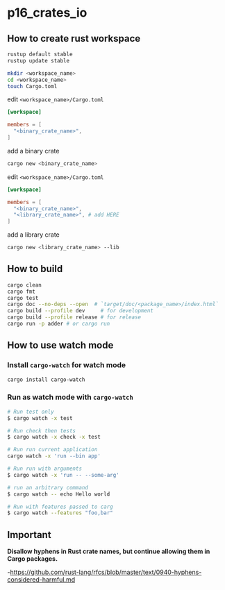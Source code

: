 # p16_crates_io

## How to create rust workspace

```bash
rustup default stable
rustup update stable

mkdir <workspace_name>
cd <workspace_name>
touch Cargo.toml
```

edit `<workspace_name>/Cargo.toml`

```toml
[workspace]

members = [
  "<binary_crate_name>",
]
```

add a binary crate

```bash
cargo new <binary_crate_name>
```

edit `<workspace_name>/Cargo.toml`

```toml
[workspace]

members = [
  "<binary_crate_name>",
  "<library_crate_name>", # add HERE
]
```

add a library crate

```bash
cargo new <library_crate_name> --lib
```

## How to build

```bash
cargo clean
cargo fmt
cargo test
cargo doc --no-deps --open  # `target/doc/<package_name>/index.html`
cargo build --profile dev     # for development
cargo build --profile release # for release
cargo run -p adder # or cargo run
```

## How to use watch mode

### Install `cargo-watch` for watch mode

```bash
cargo install cargo-watch
```

### Run as watch mode with `cargo-watch`

```bash
# Run test only
$ cargo watch -x test

# Run check then tests
$ cargo watch -x check -x test

# Run run current application
cargo watch -x 'run --bin app'

# Run run with arguments
$ cargo watch -x 'run -- --some-arg'

# run an arbitrary command
$ cargo watch -- echo Hello world

# Run with features passed to carg
$ cargo watch --features "foo,bar"
```

## Important

**Disallow hyphens in Rust crate names, but continue allowing them in Cargo packages.**

-<https://github.com/rust-lang/rfcs/blob/master/text/0940-hyphens-considered-harmful.md>
